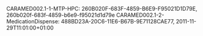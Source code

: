 CARAMED002.1-1-MTP-HPC: 260B020F-683F-4859-B6E9-F95021D1D79E, 260b020f-683f-4859-b6e9-f95021d1d79e
CARAMED002.1-2-MedicationDispense: 488BD23A-20C6-11E6-B67B-9E71128CAE77, 2011-11-29T11:01:00+01:00
                                                                         